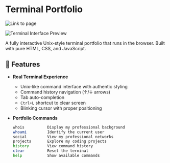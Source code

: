 # Terminal Portfolio

![Link to page](https://abhinavh-2004.github.io/Unix_Portfolio/)

![Terminal Interface Preview](https://github.com/user-attachments/assets/f32f2eee-ee4f-418a-9e59-6bc29b42125b)


A fully interactive Unix-style terminal portfolio that runs in the browser. Built with pure HTML, CSS, and JavaScript.

## 🚀 Features

- **Real Terminal Experience**
  - Unix-like command interface with authentic styling
  - Command history navigation (↑/↓ arrows)
  - Tab auto-completion
  - `Ctrl+L` shortcut to clear screen
  - Blinking cursor with proper positioning

- **Portfolio Commands**
  ```bash
  whois          Display my professional background
  whoami         Identify the current user
  social         View my professional networks
  projects       Explore my coding projects
  history        View command history
  clear          Reset the terminal
  help           Show available commands
